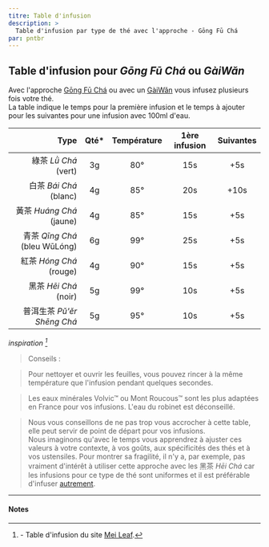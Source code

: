 ```yaml
---
titre: Table d'infusion
description: >
  Table d'infusion par type de thé avec l'approche - Gōng Fū Chá
par: pntbr
---
```


## Table d'infusion pour _Gōng Fū Chá_ ou _GàiWǎn_
  
Avec l'approche [Gōng Fū Chá](../intermediaire/gong-fu-cha-pao-fa) ou avec un [GàiWǎn](../intermediaire/gai-wan-pao-fa) vous infusez plusieurs fois votre thé.  
La table indique le temps pour la première infusion et le temps à ajouter pour les suivantes pour une infusion avec 100ml d'eau.

|               Type           | Qté*  | Température | 1ère infusion | Suivantes |
| ---------------------------: | :---: | :---------: | :-----------: | :-------: |
| 綠茶 _Lǜ Chá_ (vert)          |  3g   |     80°     |      15s      |    +5s    |
| 白茶 _Bái Chá_ (blanc)        |  4g   |     85°     |      20s      |   +10s    |
| 黃茶 _Huáng Chá_ (jaune)      |  4g   |     85°     |      15s      |    +5s    |
| 青茶 _Qīng Chá_ (bleu WūLóng) |  6g   |     99°     |      25s      |    +5s    |
| 紅茶 _Hóng Chá_ (rouge)       |  4g   |     90°     |      15s      |    +5s    |
| 黑茶 _Hēi Chá_ (noir)         |  5g   |     99°     |      10s      |    +5s    |
| 普洱生茶 _Pǔ'ěr Shēng Chá_     |  5g   |     95°     |      10s      |    +5s    |

_inspiration [^1]_

> Conseils :

> Pour nettoyer et ouvrir les feuilles, vous pouvez rincer à la même température que l'infusion pendant quelques secondes.

> Les eaux minérales Volvic™ ou Mont Roucous™ sont les plus adaptées en France pour vos infusions. L'eau du robinet est déconseillé.

> Nous vous conseillons de ne pas trop vous accrocher à cette table, elle peut servir de point de départ pour vos infusions.  
> Nous imaginons qu'avec le temps vous apprendrez à ajuster ces valeurs à votre contexte, à vos goûts, aux spécificités des thés et à vos ustensiles.
> Pour montrer sa fragilité, il n'y a, par exemple, pas vraiment d'intérêt à utiliser cette approche avec les 黑茶 _Hēi Chá_ car les infusions pour ce type de thé sont uniformes et il est préférable d'infuser [autrement](/assets/media/zhu-pao-fa).

---
#### Notes

[^1]: \- Table d'infusion du site [Mei Leaf](https://meileaf.com/article/basic-brewing-guide/).
